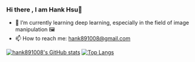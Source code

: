 ### Hi there , I am Hank Hsu👋
- 🌱 I’m currently learning deep learning, especially in the field of image manipulation 🖼
- 📫 How to reach me: hank891008@gmail.com
<!--
**hank891008/hank891008** is a ✨ _special_ ✨ repository because its `README.md` (this file) appears on your GitHub profile.

Here are some ideas to get you started:

- 🔭 I’m currently working on ...
- 🌱 I’m currently learning ...
- 👯 I’m looking to collaborate on ...
- 🤔 I’m looking for help with ...
- 💬 Ask me about ...
- 📫 How to reach me: ...
- 😄 Pronouns: ...
- ⚡ Fun fact: ...
-->
[![hank891008's GitHub stats](https://github-readme-stats.vercel.app/api?username=hank891008&count_private=true)](https://github.com/anuraghazra/github-readme-stats)
[![Top Langs](https://github-readme-stats.vercel.app/api/top-langs/?username=hank891008)](https://github.com/anuraghazra/github-readme-stats)
